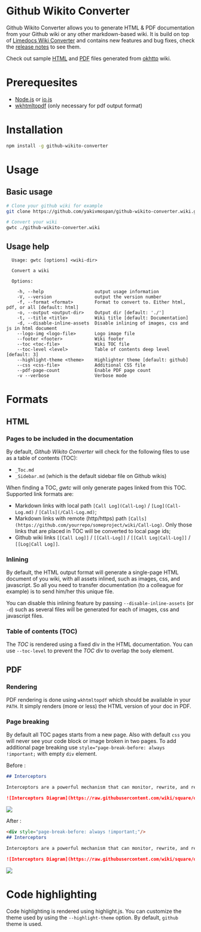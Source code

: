 # Github Wikito Converter

Github Wikito Converter allows you to generate HTML & PDF documentation from your Github wiki or any other markdown-based wiki. It is build on top of [Limedocs Wiki Converter](https://github.com/limedocs/limedocs-wiki-converter) and contains new features and bug fixes, check the [release notes](https://github.com/yakivmospan/github-wikito-converter/releases) to see them.

Check out sample [HTML](https://github.com/yakivmospan/github-wikito-converter/blob/develop/sampels/okhttp.html) and [PDF](https://github.com/yakivmospan/github-wikito-converter/blob/develop/sampels/okhttp.pdf) files generated from [okhttp](https://github.com/square/okhttp/wiki) wiki.

# Prerequesites

- [Node.js](https://nodejs.org/) or [io.js](https://iojs.org/en/index.html)
- [wkhtmltopdf](http://wkhtmltopdf.org/downloads.html) (only necessary for pdf output format)

# Installation

```bash
npm install -g github-wikito-converter
```

# Usage

## Basic usage

```bash
# Clone your github wiki for example
git clone https://github.com/yakivmospan/github-wikito-converter.wiki.git

# Convert your wiki
gwtc ./github-wikito-converter.wiki
```

## Usage help
```
  Usage: gwtc [options] <wiki-dir>

  Convert a wiki

  Options:

    -h, --help                   output usage information
    -V, --version                output the version number
    -f, --format <format>        Format to convert to. Either html, pdf, or all [default: html]
    -o, --output <output-dir>    Output dir [default: './']
    -t, --title <title>          Wiki title [default: Documentation]
    -d, --disable-inline-assets  Disable inlining of images, css and js in html document
    --logo-img <logo-file>       Logo image file
    --footer <footer>            Wiki footer
    --toc <toc-file>             Wiki TOC file
    --toc-level <level>          Table of contents deep level [default: 3]
    --highlight-theme <theme>    Highlighter theme [default: github]
    --css <css-file>             Additional CSS file
    --pdf-page-count             Enable PDF page count
    -v --verbose                 Verbose mode
```


# Formats

## HTML

### Pages to be included in the documentation

By default, *Github Wikito Converter* will check for the following files to use as a table of contents (TOC):

- `_Toc.md`
- `_Sidebar.md` (which is the default sidebar file on Github wikis)

When finding a TOC, *gwtc* will only generate pages linked from this TOC. Supported link formats are:

- Markdown links with local path `[Call Log](Call-Log)` / `[Log](Call-Log.md)` / `[Calls](/Call-Log.md)`;
- Markdown links with remote (http/https) path `[Calls](https://github.com/yourrepo/someproject/wiki/Call-Log)`.
  Only those links that are placed in TOC will be converted to local page ids;
- Github wiki links `[[Call Log]]` / `[[Call-Log]]` / `[[Call Log|Call-Log]]` / `[[Log|Call Log]]`.

### Inlining

By default, the HTML output format will generate a single-page HTML document of you wiki, with all assets inlined, such
as images, css, and javascript. So all you need to transfer documentation (to a colleague for example) is to send him/her
this unique file.

You can disable this inlining feature by passing `--disable-inline-assets` (or `-d`) such as several files will be
generated for each of images, css and javascript files.

### Table of contents (TOC)

The *TOC* is rendered using a fixed div in the HTML documentation. You can use `--toc-level` to prevent the *TOC* div
to overlap the `body` element.

## PDF

### Rendering

PDF rendering is done using `wkhtmltopdf` which should be available in your `PATH`.
It simply renders (more or less) the HTML version of your doc in PDF.

### Page breaking

By default all TOC pages starts from a new page. Also with default `css` you will never see your code block or image
broken in two pages. To add additional page breaking use `style="page-break-before: always !important;` with empty `div` element.

Before :

```md
## Interceptors

Interceptors are a powerful mechanism that can monitor, rewrite, and retry calls. Here's a simple interceptor that logs the outgoing request and the incoming response.

![Interceptors Diagram](https://raw.githubusercontent.com/wiki/square/okhttp/interceptors@2x.png)
```

![](https://raw.githubusercontent.com/yakivmospan/github-wikito-converter/develop/assets/img/page-break-1.png)

After :

```md
<div style="page-break-before: always !important;"/>
## Interceptors

Interceptors are a powerful mechanism that can monitor, rewrite, and retry calls. Here's a simple interceptor that logs the outgoing request and the incoming response.

![Interceptors Diagram](https://raw.githubusercontent.com/wiki/square/okhttp/interceptors@2x.png)
```

![](https://raw.githubusercontent.com/yakivmospan/github-wikito-converter/develop/assets/img/page-break-2.png)

# Code highlighting

Code highlighting is rendered using highlight.js.
You can customize the theme used by using the `--highlight-theme` option. By default, `github` theme is used.
